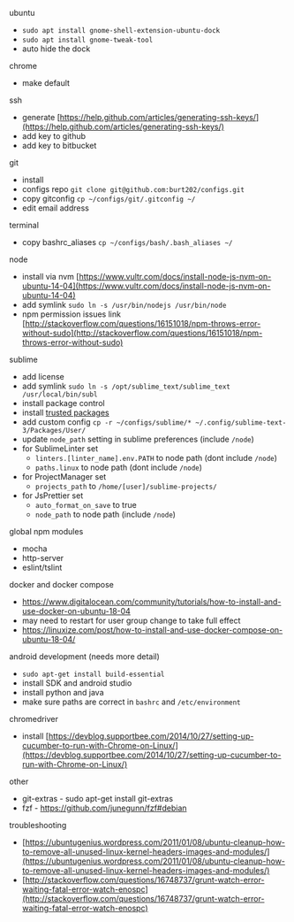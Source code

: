 ubuntu
  - `sudo apt install gnome-shell-extension-ubuntu-dock`
  - `sudo apt install gnome-tweak-tool`
  - auto hide the dock

chrome
  - make default

ssh
  - generate [https://help.github.com/articles/generating-ssh-keys/](https://help.github.com/articles/generating-ssh-keys/)
  - add key to github
  - add key to bitbucket

git
  - install
  - configs repo `git clone git@github.com:burt202/configs.git`
  - copy gitconfig `cp ~/configs/git/.gitconfig ~/`
  - edit email address

terminal
  - copy bashrc_aliases `cp ~/configs/bash/.bash_aliases ~/`

node
  - install via nvm [https://www.vultr.com/docs/install-node-js-nvm-on-ubuntu-14-04](https://www.vultr.com/docs/install-node-js-nvm-on-ubuntu-14-04)
  - add symlink `sudo ln -s /usr/bin/nodejs /usr/bin/node`
  - npm permission issues link [http://stackoverflow.com/questions/16151018/npm-throws-error-without-sudo](http://stackoverflow.com/questions/16151018/npm-throws-error-without-sudo)

sublime
  - add license
  - add symlink `sudo ln -s /opt/sublime_text/sublime_text /usr/local/bin/subl`
  - install package control
  - install [trusted packages](https://github.com/burt202/configs/blob/master/sublime/trusted-packages)
  - add custom config `cp -r ~/configs/sublime/* ~/.config/sublime-text-3/Packages/User/`
  - update `node_path` setting in sublime preferences (include `/node`)
  - for SublimeLinter set
    - `linters.[linter_name].env.PATH` to node path (dont include `/node`)
    - `paths.linux` to node path (dont include `/node`)
  - for ProjectManager set
    - `projects_path` to `/home/[user]/sublime-projects/`
  - for JsPrettier set
    - `auto_format_on_save` to true
    - `node_path` to node path (include `/node`)

global npm modules
  - mocha
  - http-server
  - eslint/tslint

docker and docker compose
  - https://www.digitalocean.com/community/tutorials/how-to-install-and-use-docker-on-ubuntu-18-04
  - may need to restart for user group change to take full effect
  - https://linuxize.com/post/how-to-install-and-use-docker-compose-on-ubuntu-18-04/

android development (needs more detail)
  - `sudo apt-get install build-essential`
  - install SDK and android studio
  - install python and java
  - make sure paths are correct in `bashrc` and `/etc/environment`

chromedriver
  - install [https://devblog.supportbee.com/2014/10/27/setting-up-cucumber-to-run-with-Chrome-on-Linux/](https://devblog.supportbee.com/2014/10/27/setting-up-cucumber-to-run-with-Chrome-on-Linux/)

other
  - git-extras - sudo apt-get install git-extras
  - fzf - https://github.com/junegunn/fzf#debian

troubleshooting
  - [https://ubuntugenius.wordpress.com/2011/01/08/ubuntu-cleanup-how-to-remove-all-unused-linux-kernel-headers-images-and-modules/](https://ubuntugenius.wordpress.com/2011/01/08/ubuntu-cleanup-how-to-remove-all-unused-linux-kernel-headers-images-and-modules/)
  - [http://stackoverflow.com/questions/16748737/grunt-watch-error-waiting-fatal-error-watch-enospc](http://stackoverflow.com/questions/16748737/grunt-watch-error-waiting-fatal-error-watch-enospc)

